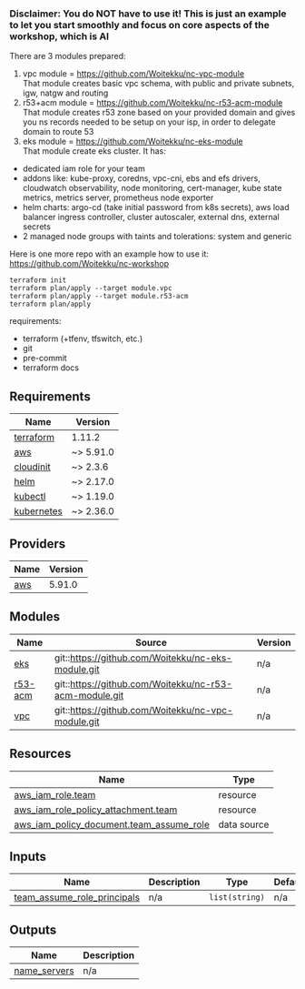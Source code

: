 ### Disclaimer: You do NOT have to use it! This is just an example to let you start smoothly and focus on core aspects of the workshop, which is AI 

There are 3 modules prepared:  
1. vpc module = https://github.com/Woitekku/nc-vpc-module  
That module creates basic vpc schema, with public and private subnets, igw, natgw and routing 
2. r53+acm module = https://github.com/Woitekku/nc-r53-acm-module  
That module creates r53 zone based on your provided domain and gives you ns records needed to be setup on your isp, in order to delegate domain to route 53
3. eks module = https://github.com/Woitekku/nc-eks-module  
That module create eks cluster. It has:
- dedicated iam role for your team
- addons like: kube-proxy, coredns, vpc-cni, ebs and efs drivers, cloudwatch observability, node monitoring, cert-manager, kube state metrics, metrics server, prometheus node exporter
- helm charts: argo-cd (take initial password from k8s secrets), aws load balancer ingress controller, cluster autoscaler, external dns, external secrets
- 2 managed node groups with taints and tolerations: system and generic
 
Here is one more repo with an example how to use it:  
https://github.com/Woitekku/nc-workshop

```
terraform init   
terraform plan/apply --target module.vpc  
terraform plan/apply --target module.r53-acm  
terraform plan/apply
```

requirements:  
- terraform (+tfenv, tfswitch, etc.)
- git
- pre-commit
- terraform docs

<!-- BEGIN_TF_DOCS -->
## Requirements

| Name | Version |
|------|---------|
| <a name="requirement_terraform"></a> [terraform](#requirement\_terraform) | 1.11.2 |
| <a name="requirement_aws"></a> [aws](#requirement\_aws) | ~> 5.91.0 |
| <a name="requirement_cloudinit"></a> [cloudinit](#requirement\_cloudinit) | ~> 2.3.6 |
| <a name="requirement_helm"></a> [helm](#requirement\_helm) | ~> 2.17.0 |
| <a name="requirement_kubectl"></a> [kubectl](#requirement\_kubectl) | ~> 1.19.0 |
| <a name="requirement_kubernetes"></a> [kubernetes](#requirement\_kubernetes) | ~> 2.36.0 |

## Providers

| Name | Version |
|------|---------|
| <a name="provider_aws"></a> [aws](#provider\_aws) | 5.91.0 |

## Modules

| Name | Source | Version |
|------|--------|---------|
| <a name="module_eks"></a> [eks](#module\_eks) | git::https://github.com/Woitekku/nc-eks-module.git | n/a |
| <a name="module_r53-acm"></a> [r53-acm](#module\_r53-acm) | git::https://github.com/Woitekku/nc-r53-acm-module.git | n/a |
| <a name="module_vpc"></a> [vpc](#module\_vpc) | git::https://github.com/Woitekku/nc-vpc-module.git | n/a |

## Resources

| Name | Type |
|------|------|
| [aws_iam_role.team](https://registry.terraform.io/providers/hashicorp/aws/latest/docs/resources/iam_role) | resource |
| [aws_iam_role_policy_attachment.team](https://registry.terraform.io/providers/hashicorp/aws/latest/docs/resources/iam_role_policy_attachment) | resource |
| [aws_iam_policy_document.team_assume_role](https://registry.terraform.io/providers/hashicorp/aws/latest/docs/data-sources/iam_policy_document) | data source |

## Inputs

| Name | Description | Type | Default | Required |
|------|-------------|------|---------|:--------:|
| <a name="input_team_assume_role_principals"></a> [team\_assume\_role\_principals](#input\_team\_assume\_role\_principals) | n/a | `list(string)` | n/a | yes |

## Outputs

| Name | Description |
|------|-------------|
| <a name="output_name_servers"></a> [name\_servers](#output\_name\_servers) | n/a |
<!-- END_TF_DOCS -->